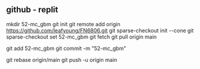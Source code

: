 ## github - replit

mkdir 52-mc_gbm
git init
git remote add origin https://github.com/leafyoung/FN6806.git
git sparse-checkout init --cone
git sparse-checkout set 52-mc_gbm
git fetch
git pull origin main

git add 52-mc_gbm
git commit -m "52-mc_gbm"

git rebase origin/main
git push -u origin main
